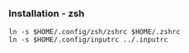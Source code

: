 ### Installation - zsh

```
ln -s $HOME/.config/zsh/zshrc $HOME/.zshrc
ln -s $HOME/.config/inputrc ../.inputrc   
```
